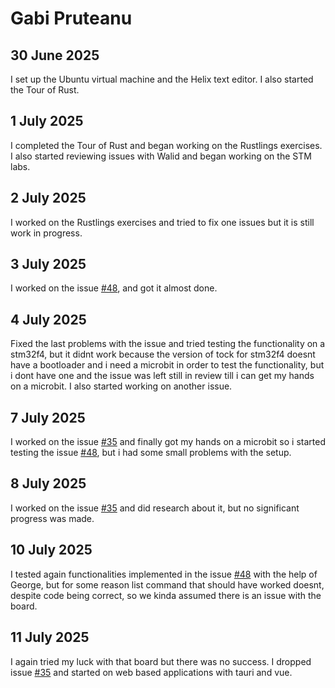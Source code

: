 # Gabi Pruteanu

## 30 June 2025
I set up the Ubuntu virtual machine and the Helix text editor. I also started the Tour of Rust.

## 1 July 2025
I completed the Tour of Rust and began working on the Rustlings exercises. I also started reviewing issues with Walid and began working on the STM labs.

## 2 July 2025
I worked on the Rustlings exercises and tried to fix one issues but it is still work in progress.

## 3 July 2025
I worked on the issue [#48](https://github.com/orgs/WyliodrinEmbeddedIoT/projects/1/views/1?pane=issue&itemId=117935963&issue=WyliodrinEmbeddedIoT%7Ctockloader-rs%7C48), and got it almost done.

## 4 July 2025
Fixed the last problems with the issue and tried testing the functionality on a stm32f4, but it didnt work because the version of tock for stm32f4 doesnt have a bootloader and i need a microbit in order to test the functionality, but i dont have one and the issue was left still in review till i can get my hands on a microbit.
I also started working on another issue.

## 7 July 2025
I worked on the issue [#35](https://github.com/orgs/WyliodrinEmbeddedIoT/projects/1/views/1?pane=issue&itemId=116462627&issue=WyliodrinEmbeddedIoT%7Ctockloader-rs%7C35) and finally got my hands on a microbit so i started testing the issue [#48](https://github.com/orgs/WyliodrinEmbeddedIoT/projects/1/views/1?pane=issue&itemId=117935963&issue=WyliodrinEmbeddedIoT%7Ctockloader-rs%7C48), but i had some small problems with the setup.

## 8 July 2025
I worked on the issue [#35](https://github.com/orgs/WyliodrinEmbeddedIoT/projects/1/views/1?pane=issue&itemId=116462627&issue=WyliodrinEmbeddedIoT%7Ctockloader-rs%7C35) and did research about it, but no significant progress was made.

## 10 July 2025
I tested again functionalities implemented in the issue [#48](https://github.com/orgs/WyliodrinEmbeddedIoT/projects/1/views/1?pane=issue&itemId=117935963&issue=WyliodrinEmbeddedIoT%7Ctockloader-rs%7C48) with the help of George, but for some reason list command that should have worked doesnt, despite code being correct, so we kinda assumed there is an issue with the board.

## 11 July 2025
I again tried my luck with that board but there was no success. I dropped issue [#35](https://github.com/orgs/WyliodrinEmbeddedIoT/projects/1/views/1?pane=issue&itemId=116462627&issue=WyliodrinEmbeddedIoT%7Ctockloader-rs%7C35) and started on web based applications with tauri and vue.

